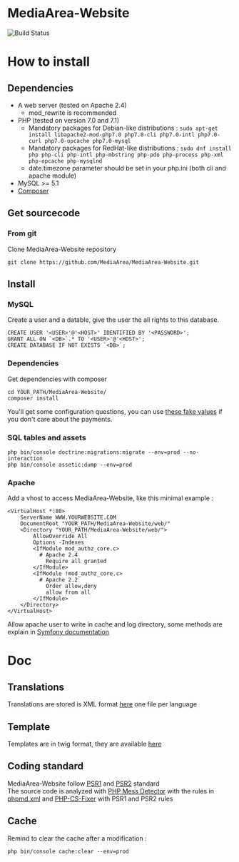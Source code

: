 # MediaArea-Website

![Build Status](https://github.com/MediaArea/MediaArea-Website/workflows/Checks/badge.svg)

# How to install

## Dependencies

* A web server (tested on Apache 2.4)
    * mod_rewrite is recommended
* PHP (tested on version 7.0 and 7.1)
    * Mandatory packages for Debian-like distributions : `sudo apt-get install libapache2-mod-php7.0 php7.0-cli php7.0-intl php7.0-curl php7.0-opcache php7.0-mysql`
    * Mandatory packages for RedHat-like distributions : `sudo dnf install php php-cli php-intl php-mbstring php-pdo php-process php-xml php-opcache php-mysqlnd`
    * date.timezone parameter should be set in your php.ini (both cli and apache module)
* MySQL >= 5.1
* [Composer](https://getcomposer.org/download/)

## Get sourcecode

### From git

Clone MediaArea-Website repository
```
git clone https://github.com/MediaArea/MediaArea-Website.git
```
## Install

### MySQL

Create a user and a datable, give the user the all rights to this database.
```
CREATE USER '<USER>'@'<HOST>' IDENTIFIED BY '<PASSWORD>';
GRANT ALL ON `<DB>`.* TO '<USER>'@'<HOST>';
CREATE DATABASE IF NOT EXISTS `<DB>`;
```

### Dependencies

Get dependencies with composer
```
cd YOUR_PATH/MediaArea-Website/
composer install
```
You'll get some configuration questions, you can use [these fake values](blob/master/app/config/parameters.yml.ci) if you don't care about the payments.

### SQL tables and assets

```
php bin/console doctrine:migrations:migrate --env=prod --no-interaction
php bin/console assetic:dump --env=prod
```

### Apache

Add a vhost to access MediaArea-Website, like this minimal example :
```
<VirtualHost *:80>
    ServerName WWW.YOURWEBSITE.COM
    DocumentRoot "YOUR_PATH/MediaArea-Website/web/"
    <Directory "YOUR_PATH/MediaArea-Website/web/">
        AllowOverride All
        Options -Indexes
        <IfModule mod_authz_core.c>
          # Apache 2.4
            Require all granted
        </IfModule>
        <IfModule !mod_authz_core.c>
          # Apache 2.2
            Order allow,deny
            allow from all
        </IfModule>
    </Directory>
</VirtualHost>

```
Allow apache user to write in cache and log directory, some methods are explain in [Symfony documentation](https://symfony.com/doc/current/setup/file_permissions.html)

# Doc

## Translations

Translations are stored is XML format [here](https://github.com/MediaArea/MediaArea-Website/blob/master/app/Resources/translations/) one file per language

## Template

Templates are in twig format, they are available [here](https://github.com/MediaArea/MediaArea-Website/tree/master/src/AppBundle/Resources/views)

## Coding standard

MediaArea-Website follow [PSR1](http://www.php-fig.org/psr/psr-1/) and [PSR2](http://www.php-fig.org/psr/psr-2/) standard  
The source code is analyzed with [PHP Mess Detector](https://phpmd.org/) with the rules in [phpmd.xml](https://github.com/MediaArea/MediaArea-Website/blob/master/phpmd.xml) and [PHP-CS-Fixer](http://cs.sensiolabs.org/) with PSR1 and PSR2 rules

## Cache

Remind to clear the cache after a modification :
```
php bin/console cache:clear --env=prod
```
